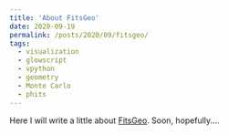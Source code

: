 ```yaml
---
title: 'About FitsGeo'
date: 2020-09-19
permalink: /posts/2020/09/fitsgeo/
tags:
  - visualization
  - glowscript
  - vpython
  - geometry
  - Monte Carlo
  - phits
---
```


Here I will write a little about [FitsGeo](fitsgeo.readthedocs.io). Soon, hopefully.... 
